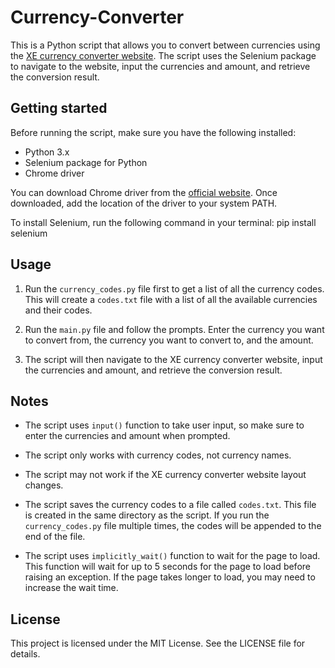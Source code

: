 ﻿# Currency-Converter
 This is a Python script that allows you to convert between currencies using the [XE currency converter website](https://www.xe.com/currencyconverter/). The script uses the Selenium package to navigate to the website, input the currencies and amount, and retrieve the conversion result.

## Getting started

Before running the script, make sure you have the following installed:

- Python 3.x
- Selenium package for Python
- Chrome driver

You can download Chrome driver from the [official website](https://sites.google.com/a/chromium.org/chromedriver/downloads). Once downloaded, add the location of the driver to your system PATH.

To install Selenium, run the following command in your terminal: pip install selenium

## Usage

1. Run the `currency_codes.py` file first to get a list of all the currency codes. This will create a `codes.txt` file with a list of all the available currencies and their codes.

2. Run the `main.py` file and follow the prompts. Enter the currency you want to convert from, the currency you want to convert to, and the amount.

3. The script will then navigate to the XE currency converter website, input the currencies and amount, and retrieve the conversion result.

## Notes

- The script uses `input()` function to take user input, so make sure to enter the currencies and amount when prompted.

- The script only works with currency codes, not currency names.

- The script may not work if the XE currency converter website layout changes.

- The script saves the currency codes to a file called `codes.txt`. This file is created in the same directory as the script. If you run the `currency_codes.py` file multiple times, the codes will be appended to the end of the file. 

- The script uses `implicitly_wait()` function to wait for the page to load. This function will wait for up to 5 seconds for the page to load before raising an exception. If the page takes longer to load, you may need to increase the wait time.

## License
This project is licensed under the MIT License. See the LICENSE file for details.
